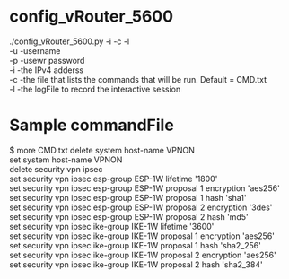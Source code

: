 # config_vRouter_5600

./config_vRouter_5600.py -i <targetIp> -c <commandFile> -l <logFile>   
   -u      -username   
   -p      -usewr password   
   -i      -the IPv4 adderss   
   -c      -the file that lists the commands that will be run. Default = CMD.txt   
   -l      -the logFile to record the interactive session   

# Sample commandFile

$ more CMD.txt
delete system host-name VPNON   
set system host-name VPNON   
delete security vpn ipsec   
set security vpn ipsec esp-group ESP-1W lifetime '1800'   
set security vpn ipsec esp-group ESP-1W proposal 1 encryption 'aes256'   
set security vpn ipsec esp-group ESP-1W proposal 1 hash 'sha1'   
set security vpn ipsec esp-group ESP-1W proposal 2 encryption '3des'   
set security vpn ipsec esp-group ESP-1W proposal 2 hash 'md5'   
set security vpn ipsec ike-group IKE-1W lifetime '3600'   
set security vpn ipsec ike-group IKE-1W proposal 1 encryption 'aes256'   
set security vpn ipsec ike-group IKE-1W proposal 1 hash 'sha2_256'   
set security vpn ipsec ike-group IKE-1W proposal 2 encryption 'aes256'   
set security vpn ipsec ike-group IKE-1W proposal 2 hash 'sha2_384'   
